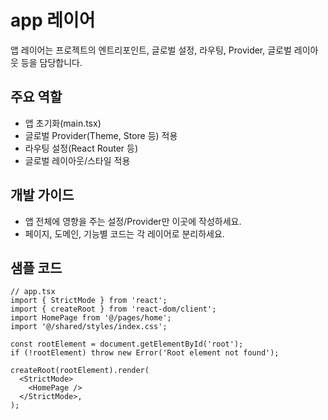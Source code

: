 # app 레이어

앱 레이어는 프로젝트의 엔트리포인트, 글로벌 설정, 라우팅, Provider, 글로벌 레이아웃 등을 담당합니다.

## 주요 역할

- 앱 초기화(main.tsx)
- 글로벌 Provider(Theme, Store 등) 적용
- 라우팅 설정(React Router 등)
- 글로벌 레이아웃/스타일 적용

## 개발 가이드

- 앱 전체에 영향을 주는 설정/Provider만 이곳에 작성하세요.
- 페이지, 도메인, 기능별 코드는 각 레이어로 분리하세요.

## 샘플 코드

```tsx
// app.tsx
import { StrictMode } from 'react';
import { createRoot } from 'react-dom/client';
import HomePage from '@/pages/home';
import '@/shared/styles/index.css';

const rootElement = document.getElementById('root');
if (!rootElement) throw new Error('Root element not found');

createRoot(rootElement).render(
  <StrictMode>
    <HomePage />
  </StrictMode>,
);
```
